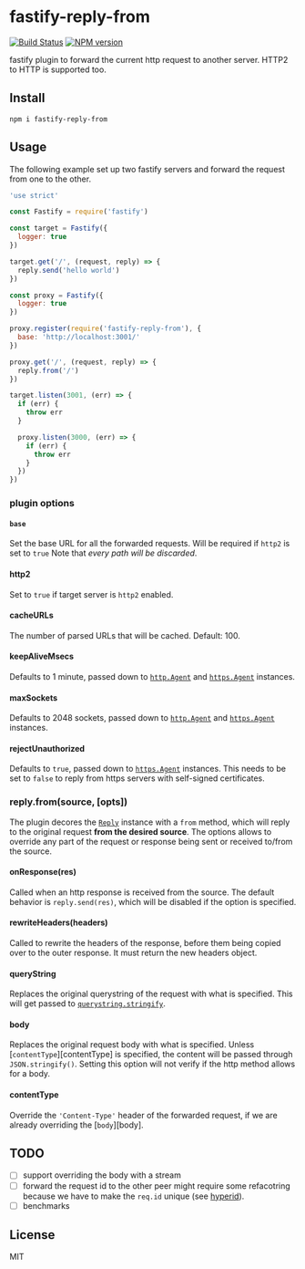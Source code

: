 # fastify-reply-from

[![Build Status](https://travis-ci.org/fastify/fastify-reply-from.svg?branch=master)](https://travis-ci.org/fastify/fastify-reply-from)
[![NPM version](https://img.shields.io/npm/v/fastify-reply-from.svg?style=flat)](https://www.npmjs.com/package/fastify-reply-fromm)

fastify plugin to forward the current http request to another server.
HTTP2 to HTTP is supported too.

## Install

```
npm i fastify-reply-from
```

## Usage

The following example set up two fastify servers and forward the request
from one to the other.

```js
'use strict'

const Fastify = require('fastify')

const target = Fastify({
  logger: true
})

target.get('/', (request, reply) => {
  reply.send('hello world')
})

const proxy = Fastify({
  logger: true
})

proxy.register(require('fastify-reply-from'), {
  base: 'http://localhost:3001/'
})

proxy.get('/', (request, reply) => {
  reply.from('/')
})

target.listen(3001, (err) => {
  if (err) {
    throw err
  }

  proxy.listen(3000, (err) => {
    if (err) {
      throw err
    }
  })
})
```

### plugin options

#### `base`

Set the base URL for all the forwarded requests. Will be required if `http2` is set to `true`
Note that _every path will be discarded_.

#### http2
Set to `true` if target server is `http2` enabled.

#### cacheURLs

The number of parsed URLs that will be cached. Default: 100.

#### keepAliveMsecs

Defaults to 1 minute, passed down to [`http.Agent`][http-agent] and
[`https.Agent`][https-agent] instances.

#### maxSockets

Defaults to 2048 sockets, passed down to [`http.Agent`][http-agent] and
[`https.Agent`][https-agent] instances.

#### rejectUnauthorized

Defaults to `true`, passed down to [`https.Agent`][https-agent] instances.
This needs to be set to `false` to reply from https servers with
self-signed certificates.

### reply.from(source, [opts])

The plugin decores the
[`Reply`](https://github.com/fastify/fastify/blob/master/docs/Reply.md)
instance with a `from` method, which will reply to the original request
__from the desired source__. The options allows to override any part of
the request or response being sent or received to/from the source.

#### onResponse(res)

Called when an http response is received from the source.
The default behavior is `reply.send(res)`, which will be disabled if the
option is specified.

#### rewriteHeaders(headers)

Called to rewrite the headers of the response, before them being copied
over to the outer response.
It must return the new headers object.

#### queryString

Replaces the original querystring of the request with what is specified.
This will get passed to
[`querystring.stringify`](https://nodejs.org/api/querystring.html#querystring_querystring_stringify_obj_sep_eq_options).

#### body

Replaces the original request body with what is specified. Unless
[`contentType`][contentType] is specified, the content will be passed
through `JSON.stringify()`.
Setting this option will not verify if the http method allows for a body.

#### contentType

Override the `'Content-Type'` header of the forwarded request, if we are
already overriding the [`body`][body].

## TODO

* [ ] support overriding the body with a stream
* [ ] forward the request id to the other peer might require some
      refacotring because we have to make the `req.id` unique
      (see [hyperid](http://npm.im/hyperid)).
* [ ] benchmarks

## License

MIT

[http-agent]: https://nodejs.org/api/http.html#http_new_agent_options
[https-agent]: https://nodejs.org/api/https.html#https_class_https_agent
